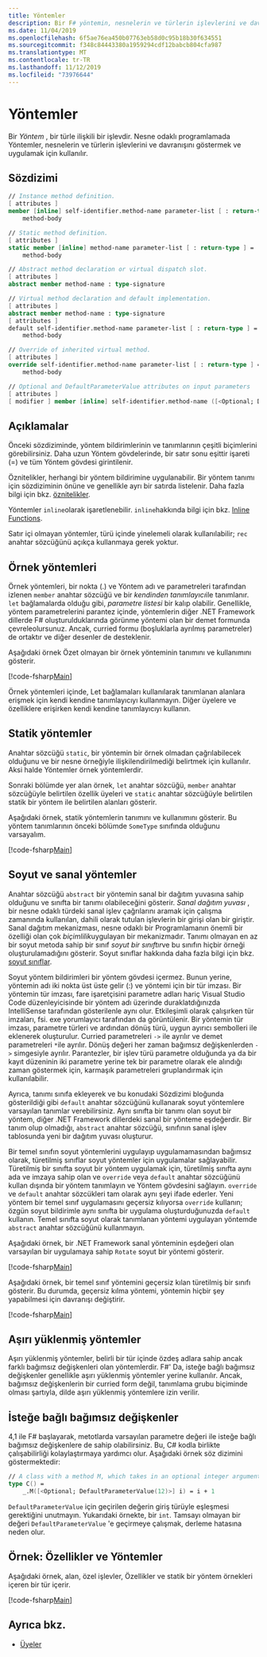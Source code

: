 ```yaml
---
title: Yöntemler
description: Bir F# yöntemin, nesnelerin ve türlerin işlevlerini ve davranışlarını göstermek ve uygulamak için kullanılan bir türle ilişkili bir işlev olduğunu öğrenin.
ms.date: 11/04/2019
ms.openlocfilehash: 6f5ae76ea450b07763eb58d0c95b18b30f634551
ms.sourcegitcommit: f348c84443380a1959294cdf12babcb804cfa987
ms.translationtype: MT
ms.contentlocale: tr-TR
ms.lasthandoff: 11/12/2019
ms.locfileid: "73976644"
---
```

# <a name="methods"></a>Yöntemler

Bir *Yöntem* , bir türle ilişkili bir işlevdir. Nesne odaklı programlamada Yöntemler, nesnelerin ve türlerin işlevlerini ve davranışını göstermek ve uygulamak için kullanılır.

## <a name="syntax"></a>Sözdizimi

```fsharp
// Instance method definition.
[ attributes ]
member [inline] self-identifier.method-name parameter-list [ : return-type ] =
    method-body

// Static method definition.
[ attributes ]
static member [inline] method-name parameter-list [ : return-type ] =
    method-body

// Abstract method declaration or virtual dispatch slot.
[ attributes ]
abstract member method-name : type-signature

// Virtual method declaration and default implementation.
[ attributes ]
abstract member method-name : type-signature
[ attributes ]
default self-identifier.method-name parameter-list [ : return-type ] =
    method-body

// Override of inherited virtual method.
[ attributes ]
override self-identifier.method-name parameter-list [ : return-type ] =
    method-body

// Optional and DefaultParameterValue attributes on input parameters
[ attributes ]
[ modifier ] member [inline] self-identifier.method-name ([<Optional; DefaultParameterValue( default-value )>] input) [ : return-type ]
```

## <a name="remarks"></a>Açıklamalar

Önceki sözdiziminde, yöntem bildirimlerinin ve tanımlarının çeşitli biçimlerini görebilirsiniz. Daha uzun Yöntem gövdelerinde, bir satır sonu eşittir işareti (=) ve tüm Yöntem gövdesi girintilenir.

Öznitelikler, herhangi bir yöntem bildirimine uygulanabilir. Bir yöntem tanımı için sözdiziminin önüne ve genellikle ayrı bir satırda listelenir. Daha fazla bilgi için bkz. [öznitelikler](../attributes.md).

Yöntemler `inline`olarak işaretlenebilir. `inline`hakkında bilgi için bkz. [Inline Functions](../functions/inline-functions.md).

Satır içi olmayan yöntemler, türü içinde yinelemeli olarak kullanılabilir; `rec` anahtar sözcüğünü açıkça kullanmaya gerek yoktur.

## <a name="instance-methods"></a>Örnek yöntemleri

Örnek yöntemleri, bir nokta (.) ve Yöntem adı ve parametreleri tarafından izlenen `member` anahtar sözcüğü ve bir *kendinden tanımlayıcı*ile tanımlanır. `let` bağlamalarda olduğu gibi, *parametre listesi* bir kalıp olabilir. Genellikle, yöntem parametrelerini parantez içinde, yöntemlerin diğer .NET Framework dillerde F# oluşturulduklarında görünme yöntemi olan bir demet formunda çevreleolursunuz. Ancak, curried formu (boşluklarla ayrılmış parametreler) de ortaktır ve diğer desenler de desteklenir.

Aşağıdaki örnek Özet olmayan bir örnek yönteminin tanımını ve kullanımını gösterir.

[!code-fsharp[Main](~/samples/snippets/fsharp/lang-ref-1/snippet3401.fs)]

Örnek yöntemleri içinde, Let bağlamaları kullanılarak tanımlanan alanlara erişmek için kendi kendine tanımlayıcıyı kullanmayın. Diğer üyelere ve özelliklere erişirken kendi kendine tanımlayıcıyı kullanın.

## <a name="static-methods"></a>Statik yöntemler

Anahtar sözcüğü `static`, bir yöntemin bir örnek olmadan çağrılabilecek olduğunu ve bir nesne örneğiyle ilişkilendirilmediği belirtmek için kullanılır. Aksi halde Yöntemler örnek yöntemlerdir.

Sonraki bölümde yer alan örnek, `let` anahtar sözcüğü, `member` anahtar sözcüğüyle belirtilen özellik üyeleri ve `static` anahtar sözcüğüyle belirtilen statik bir yöntem ile belirtilen alanları gösterir.

Aşağıdaki örnek, statik yöntemlerin tanımını ve kullanımını gösterir. Bu yöntem tanımlarının önceki bölümde `SomeType` sınıfında olduğunu varsayalım.

[!code-fsharp[Main](~/samples/snippets/fsharp/lang-ref-1/snippet3402.fs)]

## <a name="abstract-and-virtual-methods"></a>Soyut ve sanal yöntemler

Anahtar sözcüğü `abstract` bir yöntemin sanal bir dağıtım yuvasına sahip olduğunu ve sınıfta bir tanımı olabileceğini gösterir. *Sanal dağıtım yuvası* , bir nesne odaklı türdeki sanal işlev çağrılarını aramak için çalışma zamanında kullanılan, dahili olarak tutulan işlevlerin bir girişi olan bir giriştir. Sanal dağıtım mekanizması, nesne odaklı bir Programlamanın önemli bir özelliği olan çok *biçimlilik*uygulayan bir mekanizmadır. Tanımı olmayan en az bir soyut metoda sahip bir sınıf *soyut bir sınıftır*ve bu sınıfın hiçbir örneği oluşturulamadığını gösterir. Soyut sınıflar hakkında daha fazla bilgi için bkz. [soyut sınıflar](../abstract-classes.md).

Soyut yöntem bildirimleri bir yöntem gövdesi içermez. Bunun yerine, yöntemin adı iki nokta üst üste gelir (:) ve yöntemi için bir tür imzası. Bir yöntemin tür imzası, fare işaretçisini parametre adları hariç Visual Studio Code düzenleyicisinde bir yöntem adı üzerinde duraklatdığınızda IntelliSense tarafından gösterilenle aynı olur. Etkileşimli olarak çalışırken tür imzaları, fsi. exe yorumlayıcı tarafından da görüntülenir. Bir yöntemin tür imzası, parametre türleri ve ardından dönüş türü, uygun ayırıcı sembolleri ile eklenerek oluşturulur. Curried parametreleri `->` ile ayrılır ve demet parametreleri `*`ile ayrılır. Dönüş değeri her zaman bağımsız değişkenlerden `->` simgesiyle ayrılır. Parantezler, bir işlev türü parametre olduğunda ya da bir kayıt düzeninin iki parametre yerine tek bir parametre olarak ele alındığı zaman göstermek için, karmaşık parametreleri gruplandırmak için kullanılabilir.

Ayrıca, tanımı sınıfa ekleyerek ve bu konudaki Sözdizimi bloğunda gösterildiği gibi `default` anahtar sözcüğünü kullanarak soyut yöntemlere varsayılan tanımlar verebilirsiniz. Aynı sınıfta bir tanımı olan soyut bir yöntem, diğer .NET Framework dillerdeki sanal bir yönteme eşdeğerdir. Bir tanım olup olmadığı, `abstract` anahtar sözcüğü, sınıfının sanal işlev tablosunda yeni bir dağıtım yuvası oluşturur.

Bir temel sınıfın soyut yöntemlerini uygulayıp uygulamamasından bağımsız olarak, türetilmiş sınıflar soyut yöntemler için uygulamalar sağlayabilir. Türetilmiş bir sınıfta soyut bir yöntem uygulamak için, türetilmiş sınıfta aynı ada ve imzaya sahip olan ve `override` veya `default` anahtar sözcüğünü kullan dışında bir yöntem tanımlayın ve Yöntem gövdesini sağlayın. `override` ve `default` anahtar sözcükleri tam olarak aynı şeyi ifade ederler. Yeni yöntem bir temel sınıf uygulamasını geçersiz kılıyorsa `override` kullanın; özgün soyut bildirimle aynı sınıfta bir uygulama oluşturduğunuzda `default` kullanın. Temel sınıfta soyut olarak tanımlanan yöntemi uygulayan yöntemde `abstract` anahtar sözcüğünü kullanmayın.

Aşağıdaki örnek, bir .NET Framework sanal yönteminin eşdeğeri olan varsayılan bir uygulamaya sahip `Rotate` soyut bir yöntemi gösterir.

[!code-fsharp[Main](~/samples/snippets/fsharp/lang-ref-1/snippet3403.fs)]

Aşağıdaki örnek, bir temel sınıf yöntemini geçersiz kılan türetilmiş bir sınıfı gösterir. Bu durumda, geçersiz kılma yöntemi, yöntemin hiçbir şey yapabilmesi için davranışı değiştirir.

[!code-fsharp[Main](~/samples/snippets/fsharp/lang-ref-1/snippet3404.fs)]

## <a name="overloaded-methods"></a>Aşırı yüklenmiş yöntemler

Aşırı yüklenmiş yöntemler, belirli bir tür içinde özdeş adlara sahip ancak farklı bağımsız değişkenleri olan yöntemlerdir. F#' Da, isteğe bağlı bağımsız değişkenler genellikle aşırı yüklenmiş yöntemler yerine kullanılır. Ancak, bağımsız değişkenlerin bir curried form değil, tanımlama grubu biçiminde olması şartıyla, dilde aşırı yüklenmiş yöntemlere izin verilir.

## <a name="optional-arguments"></a>İsteğe bağlı bağımsız değişkenler

4,1 ile F# başlayarak, metotlarda varsayılan parametre değeri ile isteğe bağlı bağımsız değişkenlere de sahip olabilirsiniz.  Bu, C# kodla birlikte çalışabilirliği kolaylaştırmaya yardımcı olur.  Aşağıdaki örnek söz dizimini göstermektedir:

```fsharp
// A class with a method M, which takes in an optional integer argument.
type C() =
    _.M([<Optional; DefaultParameterValue(12)>] i) = i + 1
```

`DefaultParameterValue` için geçirilen değerin giriş türüyle eşleşmesi gerektiğini unutmayın.  Yukarıdaki örnekte, bir `int`.  Tamsayı olmayan bir değeri `DefaultParameterValue` 'e geçirmeye çalışmak, derleme hatasına neden olur.

## <a name="example-properties-and-methods"></a>Örnek: Özellikler ve Yöntemler

Aşağıdaki örnek, alan, özel işlevler, Özellikler ve statik bir yöntem örnekleri içeren bir tür içerir.

[!code-fsharp[Main](~/samples/snippets/fsharp/lang-ref-1/snippet3406.fs)]

## <a name="see-also"></a>Ayrıca bkz.

- [Üyeler](index.md)
